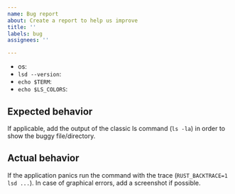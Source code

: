 ```yaml
---
name: Bug report
about: Create a report to help us improve
title: ''
labels: bug
assignees: ''

---
```


- os: 
- `lsd --version`: 
- `echo $TERM`: 
- `echo $LS_COLORS`: 

## Expected behavior
If applicable, add the output of the classic ls command (`ls -la`) in order to show the buggy file/directory.

## Actual behavior
If the application panics run the command with the trace (`RUST_BACKTRACE=1 lsd ...`).
In case of graphical errors, add a screenshot if possible.
